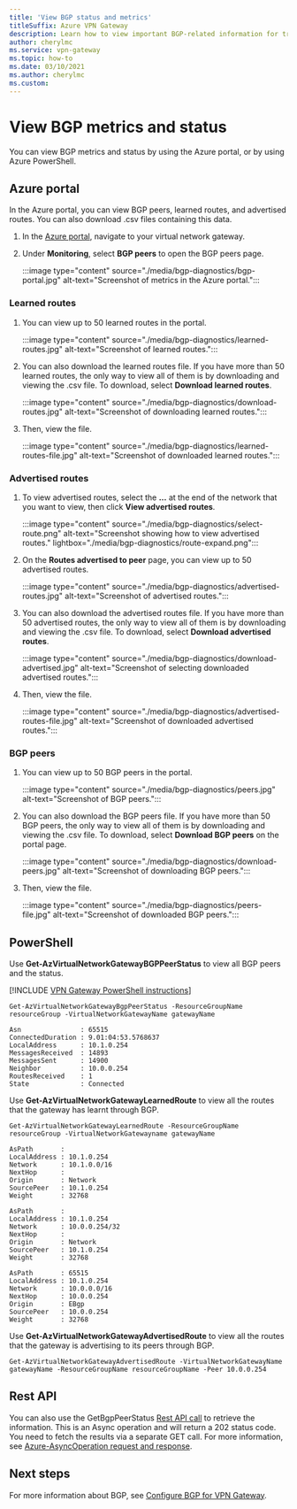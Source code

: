 ```yaml
---
title: 'View BGP status and metrics'
titleSuffix: Azure VPN Gateway
description: Learn how to view important BGP-related information for troubleshooting.
author: cherylmc
ms.service: vpn-gateway
ms.topic: how-to
ms.date: 03/10/2021
ms.author: cherylmc 
ms.custom:
---
```


# View BGP metrics and status

You can view BGP metrics and status by using the Azure portal, or by using Azure PowerShell.

## Azure portal

In the Azure portal, you can view BGP peers, learned routes, and advertised routes. You can also download .csv files containing this data.

1. In the [Azure portal](https://portal.azure.com), navigate to your virtual network gateway.
1. Under **Monitoring**, select **BGP peers** to open the BGP peers page.

   :::image type="content" source="./media/bgp-diagnostics/bgp-portal.jpg" alt-text="Screenshot of metrics in the Azure portal.":::

### Learned routes

1. You can view up to 50 learned routes in the portal.

   :::image type="content" source="./media/bgp-diagnostics/learned-routes.jpg" alt-text="Screenshot of learned routes.":::

1. You can also download the learned routes file. If you have more than 50 learned routes, the only way to view all of them is by downloading and viewing the .csv file. To download, select **Download learned routes**.

   :::image type="content" source="./media/bgp-diagnostics/download-routes.jpg" alt-text="Screenshot of downloading learned routes.":::
1. Then, view the file.

   :::image type="content" source="./media/bgp-diagnostics/learned-routes-file.jpg" alt-text="Screenshot of downloaded learned routes.":::

### Advertised routes

1. To view advertised routes, select the **...** at the end of the network that you want to view, then click **View advertised routes**.

   :::image type="content" source="./media/bgp-diagnostics/select-route.png" alt-text="Screenshot showing how to view advertised routes." lightbox="./media/bgp-diagnostics/route-expand.png":::
1. On the **Routes advertised to peer** page, you can view up to 50 advertised routes.

   :::image type="content" source="./media/bgp-diagnostics/advertised-routes.jpg" alt-text="Screenshot of advertised routes.":::
1. You can also download the advertised routes file. If you have more than 50 advertised routes, the only way to view all of them is by downloading and viewing the .csv file. To download, select **Download advertised routes**.

   :::image type="content" source="./media/bgp-diagnostics/download-advertised.jpg" alt-text="Screenshot of selecting downloaded advertised routes.":::
1. Then, view the file.

   :::image type="content" source="./media/bgp-diagnostics/advertised-routes-file.jpg" alt-text="Screenshot of downloaded advertised routes.":::

### BGP peers

1. You can view up to 50 BGP peers in the portal.

   :::image type="content" source="./media/bgp-diagnostics/peers.jpg" alt-text="Screenshot of BGP peers.":::
1. You can also download the BGP peers file. If you have more than 50 BGP peers, the only way to view all of them is by downloading and viewing the .csv file. To download, select **Download BGP peers** on the portal page.

   :::image type="content" source="./media/bgp-diagnostics/download-peers.jpg" alt-text="Screenshot of downloading BGP peers.":::
1. Then, view the file.

   :::image type="content" source="./media/bgp-diagnostics/peers-file.jpg" alt-text="Screenshot of downloaded BGP peers.":::

## PowerShell

Use **Get-AzVirtualNetworkGatewayBGPPeerStatus** to view all BGP peers and the status.

[!INCLUDE [VPN Gateway PowerShell instructions](~/reusable-content/ce-skilling/azure/includes/vpn-gateway-cloud-shell-powershell-about.md)]

```azurepowershell-interactive
Get-AzVirtualNetworkGatewayBgpPeerStatus -ResourceGroupName resourceGroup -VirtualNetworkGatewayName gatewayName

Asn               : 65515
ConnectedDuration : 9.01:04:53.5768637
LocalAddress      : 10.1.0.254
MessagesReceived  : 14893
MessagesSent      : 14900
Neighbor          : 10.0.0.254
RoutesReceived    : 1
State             : Connected
```

Use **Get-AzVirtualNetworkGatewayLearnedRoute** to view all the routes that the gateway has learnt through BGP.

```azurepowershell-interactive
Get-AzVirtualNetworkGatewayLearnedRoute -ResourceGroupName resourceGroup -VirtualNetworkGatewayname gatewayName

AsPath       :
LocalAddress : 10.1.0.254
Network      : 10.1.0.0/16
NextHop      :
Origin       : Network
SourcePeer   : 10.1.0.254
Weight       : 32768

AsPath       :
LocalAddress : 10.1.0.254
Network      : 10.0.0.254/32
NextHop      :
Origin       : Network
SourcePeer   : 10.1.0.254
Weight       : 32768

AsPath       : 65515
LocalAddress : 10.1.0.254
Network      : 10.0.0.0/16
NextHop      : 10.0.0.254
Origin       : EBgp
SourcePeer   : 10.0.0.254
Weight       : 32768
```

Use **Get-AzVirtualNetworkGatewayAdvertisedRoute** to view all the routes that the gateway is advertising to its peers through BGP.

```azurepowershell-interactive
Get-AzVirtualNetworkGatewayAdvertisedRoute -VirtualNetworkGatewayName gatewayName -ResourceGroupName resourceGroupName -Peer 10.0.0.254
```

## Rest API

You can also use the GetBgpPeerStatus [Rest API call](/rest/api/network-gateway/virtual-network-gateways/get-bgp-peer-status) to retrieve the information. This is an Async operation and will return a 202 status code. You need to fetch the results via a separate GET call. For more information, see [Azure-AsyncOperation request and response](../azure-resource-manager/management/async-operations.md#azure-asyncoperation-request-and-response).

## Next steps

For more information about BGP, see [Configure BGP for VPN Gateway](bgp-howto.md).
